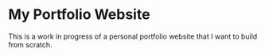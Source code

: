 # My Portfolio Website
This is a work in progress of a personal portfolio website that I want to build from scratch.
